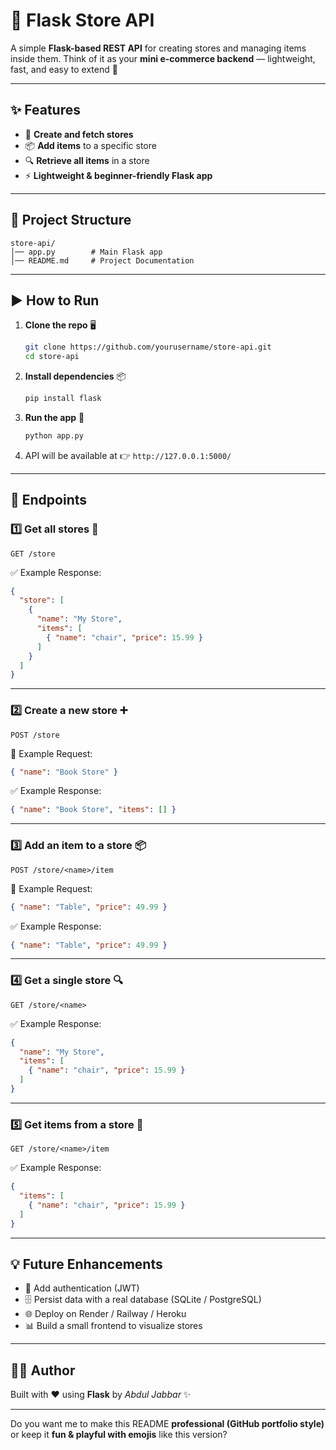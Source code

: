 # 🏪 Flask Store API

A simple **Flask-based REST API** for creating stores and managing items inside them.
Think of it as your **mini e-commerce backend** — lightweight, fast, and easy to extend 🚀

---

## ✨ Features

* 🏬 **Create and fetch stores**
* 📦 **Add items** to a specific store
* 🔍 **Retrieve all items** in a store
* ⚡ **Lightweight & beginner-friendly Flask app**

---

## 📂 Project Structure

```
store-api/
│── app.py        # Main Flask app
│── README.md     # Project Documentation
```

---

## ▶️ How to Run

1. **Clone the repo** 🖥️

   ```bash
   git clone https://github.com/yourusername/store-api.git
   cd store-api
   ```

2. **Install dependencies** 📦

   ```bash
   pip install flask
   ```

3. **Run the app** 🚀

   ```bash
   python app.py
   ```

4. API will be available at 👉 `http://127.0.0.1:5000/`

---

## 🔑 Endpoints

### 1️⃣ Get all stores 🏪

```http
GET /store
```

✅ Example Response:

```json
{
  "store": [
    {
      "name": "My Store",
      "items": [
        { "name": "chair", "price": 15.99 }
      ]
    }
  ]
}
```

---

### 2️⃣ Create a new store ➕

```http
POST /store
```

📌 Example Request:

```json
{ "name": "Book Store" }
```

✅ Example Response:

```json
{ "name": "Book Store", "items": [] }
```

---

### 3️⃣ Add an item to a store 📦

```http
POST /store/<name>/item
```

📌 Example Request:

```json
{ "name": "Table", "price": 49.99 }
```

✅ Example Response:

```json
{ "name": "Table", "price": 49.99 }
```

---

### 4️⃣ Get a single store 🔍

```http
GET /store/<name>
```

✅ Example Response:

```json
{
  "name": "My Store",
  "items": [
    { "name": "chair", "price": 15.99 }
  ]
}
```

---

### 5️⃣ Get items from a store 🛒

```http
GET /store/<name>/item
```

✅ Example Response:

```json
{
  "items": [
    { "name": "chair", "price": 15.99 }
  ]
}
```

---

## 💡 Future Enhancements

* 🔐 Add authentication (JWT)
* 🗄️ Persist data with a real database (SQLite / PostgreSQL)
* 🌐 Deploy on Render / Railway / Heroku
* 📊 Build a small frontend to visualize stores

---

## 🧑‍💻 Author

Built with ❤️ using **Flask** by *Abdul Jabbar* ✨

---

Do you want me to make this README **professional (GitHub portfolio style)** or keep it **fun & playful with emojis** like this version?
